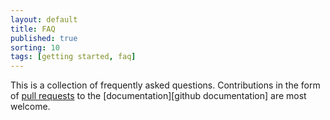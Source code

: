 ```yaml
---
layout: default
title: FAQ
published: true
sorting: 10
tags: [getting started, faq]
---
```


This is a collection of frequently asked questions. Contributions in the form of
[pull requests](https://help.github.com/articles/using-pull-requests/) to the
[documentation][github documentation] are most welcome.
